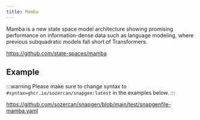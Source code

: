 ```yaml
---
title: Mamba
---
```


Mamba is a new state space model architecture showing promising performance on information-dense data such as language modeling, where previous subquadratic models fall short of Transformers.

https://github.com/state-spaces/mamba

## Example

:::warning
Please make sure to change syntax to `#syntax=ghcr.io/sozercan/snapgen:latest` in the examples below.
:::

https://github.com/sozercan/snapgen/blob/main/test/snapgenfile-mamba.yaml
